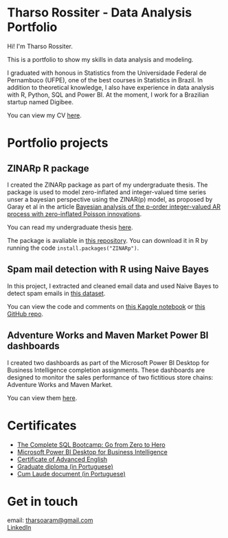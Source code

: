 # Tharso Rossiter - Data Analysis Portfolio

Hi! I'm Tharso Rossiter.

This is a portfolio to show my skills in data analysis and modeling.

I graduated with honous in Statistics from the  Universidade Federal de Pernambuco (UFPE), one of the best courses in Statistics in Brazil. In addition to theoretical knowledge, I also have experience in data analysis with R, Python, SQL and Power BI. At the moment, I work for a Brazilian startup named Digibee.

You can view my CV [here](./CAETharsoRossiter.pdf).

# Portfolio projects

## ZINARp R package

I created the ZINARp package as part of my undergraduate thesis. The package is used to model zero-inflated and integer-valued time series unser a bayesian perspective using the ZINAR(p) model, as proposed by Garay et al in the article [Bayesian analysis of the p-order integer-valued AR process with zero-inflated Poisson innovations](https://www.tandfonline.com/doi/abs/10.1080/00949655.2020.1754819).

You can read my undergraduate thesis [here](./TCCTharsoRossiter.pdf).

The package is avaliable in [this repository](https://github.com/tharso03/ZINARp). You can download it in R by running the code `install.packages("ZINARp")`.

## Spam mail detection with R using Naive Bayes

In this project, I extracted and cleaned email data and used Naive Bayes to detect spam emails in [this dataset](https://www.kaggle.com/datasets/veleon/ham-and-spam-dataset).

You can view the code and comments on [this Kaggle notebook](https://www.kaggle.com/code/tharso03/spam-mail-detection-with-r-using-naive-bayes) or [this GitHub repo](https://github.com/tharso03/spam-detection-naive-bayes).

## Adventure Works and Maven Market Power BI dashboards

I created two dashboards as part of the Microsoft Power BI Desktop for Business Intelligence completion assignments. These dashboards are designed to monitor the sales performance of two fictitious store chains: Adventure Works and Maven Market.

You can view them [here](https://github.com/tharso03/PowerBI).



# Certificates

* [The Complete SQL Bootcamp: Go from Zero to Hero](ude.my/UC-902e8147-e35b-420c-b5db-26bf03014cb5)
* [Microsoft Power BI Desktop for Business Intelligence](ude.my/UC-52945b6e-4c51-4465-8daa-760a6c677660)
* [Certificate of Advanced English](./CAETharsoRossiter.pdf)
* [Graduate diploma (in Portuguese)](./diplomaTharsoRossiter.pdf)
* [Cum Laude document (in Portuguese)](./laureaTharsoRossiter.pdf)

# Get in touch

email: tharsoaram@gmail.com \
[LinkedIn](https://www.linkedin.com/in/tharso-rossiter-a03948197/)
